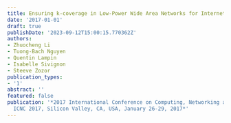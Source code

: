 ```yaml
---
title: Ensuring k-coverage in Low-Power Wide Area Networks for Internet of Things
date: '2017-01-01'
draft: true
publishDate: '2023-09-12T15:00:15.770362Z'
authors:
- Zhuocheng Li
- Tuong-Bach Nguyen
- Quentin Lampin
- Isabelle Sivignon
- Steeve Zozor
publication_types:
- '1'
abstract: ''
featured: false
publication: '*2017 International Conference on Computing, Networking and Communications,
  ICNC 2017, Silicon Valley, CA, USA, January 26-29, 2017*'
---
```


